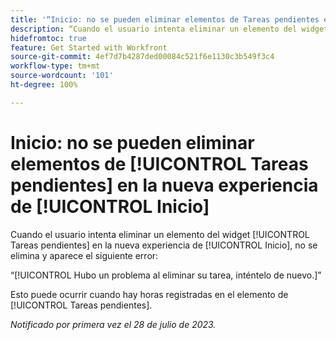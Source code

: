 ```yaml
---
title: '“Inicio: no se pueden eliminar elementos de Tareas pendientes en la nueva experiencia de Inicio”'
description: “Cuando el usuario intenta eliminar un elemento del widget Tareas pendientes en la nueva experiencia de Inicio, no se elimina y el usuario ve un error”.
hidefromtoc: true
feature: Get Started with Workfront
source-git-commit: 4ef7d7b4287ded00084c521f6e1130c3b549f3c4
workflow-type: tm+mt
source-wordcount: '101'
ht-degree: 100%

---
```



# Inicio: no se pueden eliminar elementos de [!UICONTROL Tareas pendientes] en la nueva experiencia de [!UICONTROL Inicio] 

<!--
>[!NOTE]
>
>This issue was resolved on August 10, 2023.
-->

Cuando el usuario intenta eliminar un elemento del widget [!UICONTROL Tareas pendientes] en la nueva experiencia de [!UICONTROL Inicio], no se elimina y aparece el siguiente error:

“[!UICONTROL Hubo un problema al eliminar su tarea, inténtelo de nuevo.]”

Esto puede ocurrir cuando hay horas registradas en el elemento de [!UICONTROL Tareas pendientes].

_Notificado por primera vez el 28 de julio de 2023._


